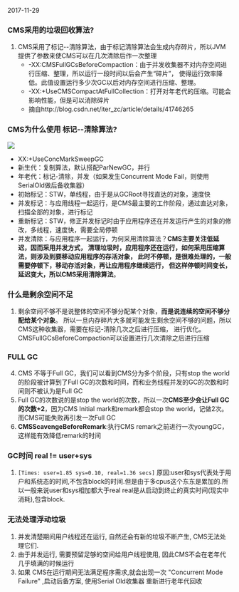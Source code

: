 2017-11-29
### CMS采用的垃圾回收算法?
1. CMS采用了标记--清除算法，由于标记清除算法会生成内存碎片，所以JVM提供了参数来使CMS可以在几次清除后作一次整理
    - -XX:CMSFullGCsBeforeCompaction：由于并发收集器不对内存空间进行压缩、整理，所以运行一段时间以后会产生“碎片”，
        使得运行效率降低。此值设置运行多少次GC以后对内存空间进行压缩、整理。
    - -XX:+UseCMSCompactAtFullCollection：打开对年老代的压缩。可能会影响性能，但是可以消除碎片
    - 摘自http://blog.csdn.net/iter_zc/article/details/41746265

### CMS为什么使用 标记--清除算法?
![](https://segmentfault.com/img/bVtUHO)

- XX:+UseConcMarkSweepGC
- 新生代：复制算法，默认搭配ParNewGC，并行
- 年老代：标记-清除，并发（如果发生Concurrent Mode Fail，则使用SerialOld做后备收集器）
- 初始标记：STW，单线程，由于是从GCRoot寻找直达的对象，速度快
- 并发标记：与应用线程一起运行，是CMS最主要的工作阶段，通过直达对象，扫描全部的对象，进行标记
- 重新标记：STW，修正并发标记时由于应用程序还在并发运行产生的对象的修改，多线程，速度快，需要全局停顿
- 并发清除：与应用程序一起运行，为何采用清除算法？**CMS主要关注低延迟，因而采用并发方式，
清理垃圾时，应用程序还在运行，如何采用压缩算法，则涉及到要移动应用程序的存活对象，
此时不停顿，是很难处理的，一般需要停顿下，移动存活对象，再让应用程序继续运行，
但这样停顿时间变长，延迟变大，所以CMS采用清除算法**。

### 什么是剩余空间不足
1. 剩余空间不够不是说整体的空间不够分配某个对象，**而是说连续的空间不够分配给某个对象**。
所以一旦内存碎片大多就可能发生剩余空间不够的问题，所以CMS这种收集器，需要在标记-清除几次之后进行压缩，
进行优化。CMSFullGCsBeforeCompaction可以设置进行几次清除之后进行压缩


### FULL GC
4. CMS 不等于Full GC，我们可以看到CMS分为多个阶段，只有stop the world的阶段被计算到了Full GC的次数和时间，而和业务线程并发的GC的次数和时间则不被认为是Full GC
5. Full GC的次数说的是stop the world的次数，所以一次**CMS至少会让Full GC的次数+2**，因为CMS Initial mark和remark都会stop the world，记做2次。而CMS可能失败再引发一次Full GC
6. **CMSScavengeBeforeRemark**:执行CMS remark之前进行一次youngGC，这样能有效降低remark的时间

### GC时间 real != user+sys

1. ``[Times: user=1.85 sys=0.10, real=1.36 secs]``
原因:user和sys代表处于用户和系统态的时间,不包含block的时间.但是由于多cpus这个东东是累加的.所以一般来说user和sys相加都大于real
real是从启动到终止的真实时间(现实中消耗),包含block.

### 无法处理浮动垃圾
1. 并发清楚期间用户线程还在运行, 自然还会有新的垃圾不断产生, CMS无法处理它们.
2. 由于并发运行, 需要预留足够的空间给用户线程使用, 因此CMS不会在老年代几乎填满的时候运行
3. 如果 CMS在运行期间无法满足程序需求,就会出现一次 "Concurrent Mode Failure" ,启动后备方案,
使用Serial Old收集器 重新进行老年代回收



